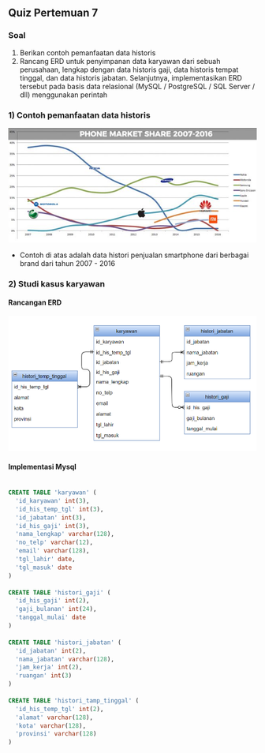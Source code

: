 ## Quiz Pertemuan 7
### Soal
1) Berikan contoh pemanfaatan data historis
2) Rancang ERD untuk penyimpanan data karyawan dari sebuah perusahaan, lengkap dengan data historis gaji, data historis tempat tinggal, dan data historis jabatan. Selanjutnya, implementasikan ERD tersebut pada basis data relasional (MySQL / PostgreSQL / SQL Server / dll) menggunakan perintah
### 1) Contoh pemanfaatan data historis
![img](./smartphone-market-share-620x285.jpg)
- Contoh di atas adalah data histori penjualan smartphone dari berbagai brand dari tahun 2007 - 2016

### 2)  Studi kasus karyawan
#### Rancangan ERD
![img](./Screenshot%202022-04-14%20084718.png)

#### Implementasi Mysql

```sql

CREATE TABLE 'karyawan' (
  'id_karyawan' int(3),
  'id_his_temp_tgl' int(3),
  'id_jabatan' int(3),
  'id_his_gaji' int(3),
  'nama_lengkap' varchar(128),
  'no_telp' varchar(12),
  'email' varchar(128),
  'tgl_lahir' date,
  'tgl_masuk' date
)

CREATE TABLE 'histori_gaji' (
  'id_his_gaji' int(2),
  'gaji_bulanan' int(24),
  'tanggal_mulai' date
) 

CREATE TABLE 'histori_jabatan' (
  'id_jabatan' int(2),
  'nama_jabatan' varchar(128),
  'jam_kerja' int(2),
  'ruangan' int(3)
) 

CREATE TABLE 'histori_tamp_tinggal' (
  'id_his_temp_tgl' int(2),
  'alamat' varchar(128),
  'kota' varchar(128),
  'provinsi' varchar(128)
) 

```